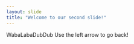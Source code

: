 ```yaml
---
layout: slide
title: "Welcome to our second slide!"
---
```

WabaLabaDubDub
Use the left arrow to go back!

